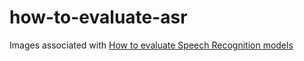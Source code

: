 # how-to-evaluate-asr

Images associated with [How to evaluate Speech Recognition models](https://www.assemblyai.com/blog/how-to-evaluate-speech-recognition-models/)
